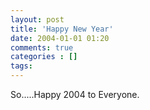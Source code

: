 ```yaml
---
layout: post
title: 'Happy New Year'
date: 2004-01-01 01:20
comments: true
categories : []
tags:
---
```

So.....Happy 2004 to Everyone.

